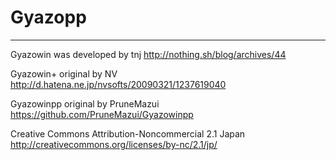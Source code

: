 # Gyazopp




---

Gyazowin was developed by tnj
http://nothing.sh/blog/archives/44

Gyazowin+ original by NV
http://d.hatena.ne.jp/nvsofts/20090321/1237619040

Gyazowinpp original by PruneMazui
https://github.com/PruneMazui/Gyazowinpp

Creative Commons Attribution-Noncommercial 2.1 Japan
http://creativecommons.org/licenses/by-nc/2.1/jp/